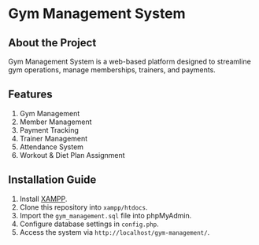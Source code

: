 # Gym Management System


## About the Project
Gym Management System is a web-based platform designed to streamline gym operations, manage memberships, trainers, and payments.

## Features
1. Gym Management
2. Member Management
3. Payment Tracking
4. Trainer Management
5. Attendance System
6. Workout & Diet Plan Assignment

## Installation Guide
1. Install [XAMPP](https://www.apachefriends.org/download.html).
2. Clone this repository into `xampp/htdocs`.
3. Import the `gym_management.sql` file into phpMyAdmin.
4. Configure database settings in `config.php`.
5. Access the system via `http://localhost/gym-management/`.
